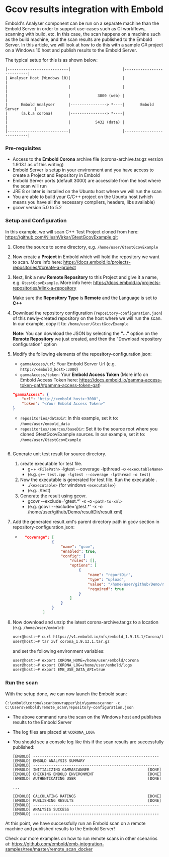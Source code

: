 # Gcov results integration with Embold
Embold's Analyser component can be run on a separate machine than the Embold Server in order to support use-cases such as CI workflows, scanning with build, etc.
In this case, the scan happens on a machine such as the build machine, and the scan results are published to the Embold Server.
In this article, we will look at how to do this with a sample C# project on a Windows 10 host and publish results to the Embold Server.

The typical setup for this is as shown below:

```console
|---------------------------|                       |---------------------------|
| Analyser Host (Windows 10)|                       |                           |
|                           |                       |                           |
|                           |            3000 (web) |                           |
|      Embold Analyser      |----------------> *----|       Embold Server       |
|      (a.k.a corona)       |----------------> *----|                           |
|                           |           5432 (data) |                           |
|---------------------------|                       |---------------------------|
```


### Pre-requisites
- Access to the **Embold Corona** archive file (corona-archive.tar.gz version 1.9.13.1 as of this writing)
- Embold Server is setup in your environment and you have access to create a Project and Repository in Embold
- Embold Server ports (default 3000) are accessible from the host where the scan will run
- JRE 8 or later is installed on the Ubuntu host where we will run the scan
- You are able to build your C/C++ project on the Ubuntu host (which means you have all the necessary compilers, headers, libs available)
- gcovr version 5.0 to 5.2

### Setup and Configuration
In this example, we will scan C++ Test Project cloned from here: <https://github.com/NileshVirkar/GtestGcovExample.git>

1. Clone the source to some directory, e.g. `/home/user/GtestGcovExample`
2. Now create a **Project** in Embold which will hold the repository we want to scan. More info here: <https://docs.embold.io/projects-repositories/#create-a-project>
3. Next, link a new **Remote Repository** to this Project and give it a name, e.g. `GtestGcovExample`. More info here: <https://docs.embold.io/projects-repositories/#link-a-repository>

   Make sure the **Repository Type** is **Remote** and the Language is set to **C++**
4. Download the repository configuration (`repository-configuration.json`) of this newly-created repository on the host where we will run the scan. In our example, copy it to: `/home/user/GtestGcovExample`

   **Note:** You can download the JSON by selecting the **"..."** option on the **Remote Repository** we just created, and then the "Download repository configuration" option
5. Modify the following elements of the repository-configuration.json:
    - `gammaAccess/url`: Your Embold Server Url (e.g. `http://<embold_host>:3000`)
    - `gammaAccess/token`: Your **Embold Access Token** (More info on Embold Access Token here: <https://docs.embold.io/gamma-access-token-gat/#gamma-access-token-gat>)


    ```json
    "gammaAccess": {
        "url": "http://<embold_host>:3000",
        "token": "<Your Embold Access Token>"
    }
    ```

    - `repositories/dataDir`: In this example, set it to: `/home/user/embold_data`
    - `repositories/sources/baseDir`: Set it to the source root where you cloned GtestGcovExample sources. In our example, set it to: `/home/user/GtestGcovExample`
    ```json
    
    ```
6. Generate unit test result for source directory.

   1. create executable for test file.
       - g++ `<FilePath>` -lgtest --coverage -lpthread -o `<executableName>`
       - (e.g. `g++ test.cpp -lgtest --coverage -lpthread -o test`)
   2. Now the executable is generated for test file. Run the executable .
       - ./`<executable>` (for windows `<executable>`)
       - (e.g. ./test)
   3. Generate the result using gcovr.
       - gcovr --exclude='gtest.*' -x -o `<path-to-xml>`
       - (e.g. gcovr --exclude='gtest.*' -x -o  /home/user/github/Demo/resultDir/result.xml)
      
7. Add the generated result.xml's parent directory path in gcov section in repository-configuration.json:
    - ```json
        "coverage": [
                    {
                        "name": "gcov",
                        "enabled": true,
                        "config": {
                            "rules": [],
                            "options": [
                                {
                                    "name": "reportDir",
                                    "type": "upload",
                                    "value": "/home/user/github/Demo/resultDir",
                                    "required": true
                                }
                            ]
                        }
                    }
                ]
        ```
8. Now download and unzip the latest corona-archive.tar.gz to a location (e.g. `/home/user/embold`):

    ```sh
    user@host:~# curl https://v1.embold.io/nfs/embold_1.9.13.1/Corona/linux/corona_1.9.13.1.tar.gz -o corona_1.9.13.1.tar.gz
    user@host:~# tar xvf corona_1.9.13.1.tar.gz
    ```

   and set the following environment variables:

    ```sh
    user@host:~# export CORONA_HOME=/home/user/embold/corona
    user@host:~# export CORONA_LOG=/home/user/embold/logs
    user@host:~# export EMB_USE_DATA_API=true
    ```
### Run the scan

With the setup done, we can now launch the Embold scan:

    C:\embold\corona\scanboxwrapper\bin\gammascanner -c C:\Users\embold\remote_scan\repository-configuration.json

- The above command runs the scan on the Windows host and publishes results to the Embold Server
- The log files are placed at `%CORONA_LOG%`
- You should see a console log like this if the scan results are successfully published:

    ```console
    [EMBOLD] --------------------------------------------------------
    [EMBOLD] EMBOLD ANALYSIS SUMMARY                           
    [EMBOLD] --------------------------------------------------------
    [EMBOLD] INITIALIZING GAMMASCANNER                         	[DONE]
    [EMBOLD] CHECKING EMBOLD ENVIRONMENT                       	[DONE]
    [EMBOLD] AUTHENTICATING USER                               	[DONE]

    ...

    [EMBOLD] CALCULATING RATINGS                               	[DONE]
    [EMBOLD] PUBLISHING RESULTS                                	[DONE]
    [EMBOLD] --------------------------------------------------------
    [EMBOLD] ANALYSIS SUCCESS                                  
    [EMBOLD] --------------------------------------------------------
    ```

At this point, we have successfully run an Embold scan on a remote machine and published results to the Embold Server!

Check our more examples on how to run remote scans in other scenarios at: <https://github.com/embold/emb-integration-samples/tree/master/remote_scan_docker>



